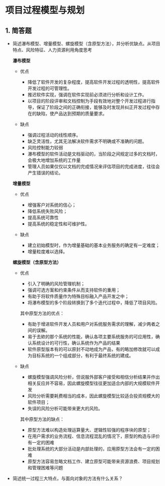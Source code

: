# 项目过程模型与规划


## 1. 简答题

* 简述瀑布模型、增量模型、螺旋模型（含原型方法），并分析优缺点。从项目特点、风险特征、人力资源利用角度思考
    
    **瀑布模型**
    + 优点
        * 降低了软件开发的复杂程度，提高软件开发过程的透明性，提高软件开发过程的可管理性。        
        * 推迟软件实现，强调在软件实现前必须进行分析和设计工作。      
        * 以项目的阶段评审和文档控制为手段有效地对整个开发过程进行指导，保证了阶段之间的正确衔接，能够及时发现并纠正开发过程中存在的缺陷，使产品达到预期的质量要求。
        
     + 缺点
        * 强调过程活动的线性顺序。
        * 缺乏灵活性，尤其无法解决软件需求不明确或不准确的问题。
        * 风险控制能力较弱
        * 瀑布模型的软件活动是文档驱动的，当阶段之间规定过多的文档时，会极大地增加系统的工作量
        * 管理人员如果仅仅以文档的完成情况来评估项目的完成进度，往往会产生错误的结论。
        
     
    **增量模型**
    + 优点
        * 增强客户对系统的信心；
        * 降低系统失败风险；
        * 提高系统可靠性
        * 提高系统的稳定性和可维护性。
        
    + 缺点
        * 建立初始模型时，作为增量基础的基本业务服务的确定有一定难度；
        * 增量粒度难以选择。
        
        
    **螺旋模型（含原型方法）**
    + 优点
        * 引入了明确的风险管理机制；
        * 强调可选方案和约束条件从而支持软件的重用；
        * 有助于将软件质量作为特殊目标融入产品开发之中；
        * 将瀑布模型的多个阶段转换到了多个迭代过程中，降低了项目风险。
        
        其中原型方法的优点：
        * 有助于增进软件开发人员和用户对系统服务需求的理解，减少两者之间的误解。
        * 易于去欸的那个系统的性能，确认各项主要系统服务的可应用性，确认系统设计的可行性，确认系统作为产品的结果
        * 软件原型版本有的可以原封不动地成为产品，有的略加修改就可以成为目标系统的一个组成部分，有利于最终系统的建成。
        
    + 缺点
        * 螺旋模型强调风险分析，但说服外部客户接受和相信分析结果并作出相关反应并不容易，因此螺旋模型往往更加适合内部的大规模软件开发
        * 风险分析需要耗费相当的成本，因此螺旋模型比较适合投资规模大的软件项目；
        * 失误的风险分析可能带来更大的风险。
        
        其中原型方法的缺点：
        * 原型方法难以构造处理运算量大、逻辑性较强的程序块的原型；
        * 在用户需求的业务流程、信息流程混乱的情况下，原型的构造与评价有一定的困难
        * 批处理系统的大部分活动是内部处理的，应用原型方法会有一定的困难
        * 原型方法容易忽略文档工作、建立原型可能带来资源浪费、项目规划和管理困难等问题
        
        
 * 简述统一过程三大特点，与面向对象的方法有什么关系？
 
        
        
        
    
    
    
    

    
  
       
       





